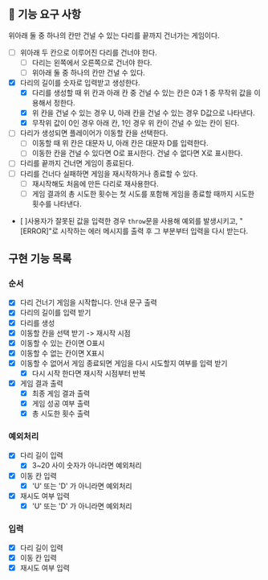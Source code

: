 ## 🚀 기능 요구 사항

위아래 둘 중 하나의 칸만 건널 수 있는 다리를 끝까지 건너가는 게임이다.

- [ ] 위아래 두 칸으로 이루어진 다리를 건너야 한다.
  - [ ] 다리는 왼쪽에서 오른쪽으로 건너야 한다.
  - [ ] 위아래 둘 중 하나의 칸만 건널 수 있다.
- [x] 다리의 길이를 숫자로 입력받고 생성한다.
  - [x] 다리를 생성할 때 위 칸과 아래 칸 중 건널 수 있는 칸은 0과 1 중 무작위 값을 이용해서 정한다.
  - [x] 위 칸을 건널 수 있는 경우 U, 아래 칸을 건널 수 있는 경우 D값으로 나타낸다.
  - [x] 무작위 값이 0인 경우 아래 칸, 1인 경우 위 칸이 건널 수 있는 칸이 된다.
- [ ] 다리가 생성되면 플레이어가 이동할 칸을 선택한다.
  - [ ] 이동할 때 위 칸은 대문자 U, 아래 칸은 대문자 D를 입력한다.
  - [ ] 이동한 칸을 건널 수 있다면 O로 표시한다. 건널 수 없다면 X로 표시한다.
- [ ] 다리를 끝까지 건너면 게임이 종료된다.
- [ ] 다리를 건너다 실패하면 게임을 재시작하거나 종료할 수 있다.
  - [ ] 재시작해도 처음에 만든 다리로 재사용한다.
  - [ ] 게임 결과의 총 시도한 횟수는 첫 시도를 포함해 게임을 종료할 때까지 시도한 횟수를 나타낸다.
- [ ]사용자가 잘못된 값을 입력한 경우 `throw`문을 사용해 예외를 발생시키고, "[ERROR]"로 시작하는 에러 메시지를 출력 후 그 부분부터 입력을 다시 받는다.

## 구현 기능 목록

### 순서

- [x] 다리 건너기 게임을 시작합니다. 안내 문구 출력
- [x] 다리의 길이를 입력 받기
- [x] 다리를 생성
- [x] 이동할 칸을 선택 받기 -> 재시작 시점
- [x] 이동할 수 있는 칸이면 O표시
- [x] 이동할 수 없는 칸이면 X표시
- [x] 이동할 수 없어서 게임 종료되면 게임을 다시 시도할지 여부를 입력 받기
  - [x] 다시 시작 한다면 재시작 시점부터 반복
- [x] 게임 결과 출력
  - [x] 최종 게임 결과 출력
  - [x] 게임 성공 여부 출력
  - [x] 총 시도한 횟수 출력

### 예외처리

- [x] 다리 길이 입력
  - [x] 3~20 사이 숫자가 아니라면 예외처리
- [x] 이동 칸 입력
  - [x] 'U' 또는 'D' 가 아니라면 예외처리
- [x] 재시도 여부 입력
  - [x] 'U' 또는 'D' 가 아니라면 예외처리

### 입력

- [x] 다리 길이 입력
- [x] 이동 칸 입력
- [x] 재시도 여부 입력
